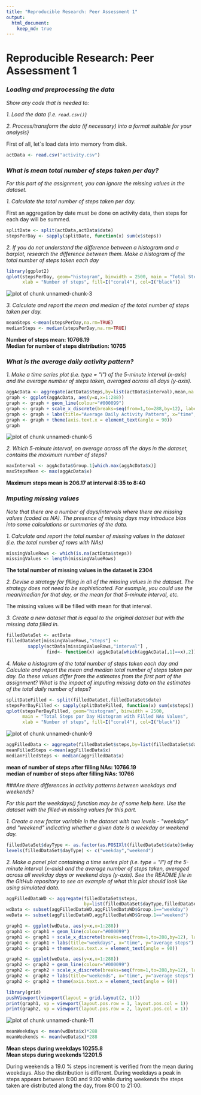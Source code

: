 ```yaml
---
title: "Reproducible Research: Peer Assessment 1"
output: 
  html_document:
    keep_md: true
---
```



# Reproducible Research: Peer Assessment 1  

### *Loading and preprocessing the data* 

*Show any code that is needed to:*  

*1. Load the data (i.e. ```read.csv()```)* 

*2. Process/transform the data (if necessary) into a format suitable for your analysis}*

First of all, let`s load data into memory from disk.

```r
actData <- read.csv("activity.csv")
```

### *What is mean total number of steps taken per day?*  

*For this part of the assignment, you can ignore the missing values in the dataset.*

*1. Calculate the total number of steps taken per day.* 

First an aggregation by date must be done on activity data, then steps for each day will be summed.  


```r
splitDate <- split(actData,actData$date)          
stepsPerDay <- sapply(splitDate, function(x) sum(x$steps))
```


*2. If you do not understand the difference between a histogram and a barplot, research the difference between them. Make a histogram of the total number of steps taken each day*  


```r
library(ggplot2)
qplot(stepsPerDay, geom="histogram", binwidth = 2500, main = "Total Steps per Day Histogram", 
      xlab = "Number of steps", fill=I("coral4"), col=I("black"))
```

<img src="figure/unnamed-chunk-3-1.png" title="plot of chunk unnamed-chunk-3" alt="plot of chunk unnamed-chunk-3" style="display: block; margin: auto;" />

*3. Calculate and report the mean and median of the total number of steps taken per day.*


```r
meanSteps <-mean(stepsPerDay,na.rm=TRUE)
medianSteps <- median(stepsPerDay,na.rm=TRUE)
```


**Number of steps mean: 10766.19**   
**Median for number of steps distribution: 10765**

### *What is the average daily activity pattern?*
*1. Make a time series plot (i.e. type = "l") of the 5-minute interval (x-axis) and the average number of steps taken, averaged across all days (y-axis).*


```r
aggAcData <- aggregate(actData$steps,by=list(actData$interval),mean,na.rm=TRUE)
graph <- ggplot(aggAcData, aes(y=x,x=1:288))
graph <- graph + geom_line(colour="#000099")
graph <- graph + scale_x_discrete(breaks=seq(from=1,to=288,by=12), labels=paste(seq(0,23),"00",sep=":"))
graph <- graph + labs(title="Average Daily Activity Pattern", x="time", y="average steps")
graph <- graph + theme(axis.text.x = element_text(angle = 90))
graph
```

<img src="figure/unnamed-chunk-5-1.png" title="plot of chunk unnamed-chunk-5" alt="plot of chunk unnamed-chunk-5" style="display: block; margin: auto;" />

*2. Which 5-minute interval, on average across all the days in the dataset, contains the maximum number of steps?*


```r
maxInterval <- aggAcData$Group.1[which.max(aggAcData$x)]
maxStepsMean <- max(aggAcData$x)
```

**Maximum steps mean is 206.17 at interval 8:35 to 8:40**

### *Imputing missing values*  

*Note that there are a number of days/intervals where there are missing values (coded as NA). The presence of missing days may introduce bias into some calculations or summaries of the data.*  

*1. Calculate and report the total number of missing values in the dataset (i.e. the total number of rows with NAs)*  


```r
missingValueRows <- which(is.na(actData$steps))
missingValues <- length(missingValueRows)
```

**The total number of missing values in the dataset is 2304** 

*2. Devise a strategy for filling in all of the missing values in the dataset. The strategy does not need to be sophisticated. For example, you could use the mean/median for that day, or the mean for that 5-minute interval, etc.*  

The missing values will be filled with mean for that interval.  

*3. Create a new dataset that is equal to the original dataset but with the missing data filled in.*  


```r
filledDataSet <- actData
filledDataSet[missingValueRows,"steps"] <- 
        sapply(actData[missingValueRows,"interval"] , 
               find<- function(x) aggAcData[which(aggAcData[,1]==x),2])
```

*4. Make a histogram of the total number of steps taken each day and Calculate and report the mean and median total number of steps taken per day. Do these values differ from the estimates from the first part of the assignment? What is the impact of imputing missing data on the estimates of the total daily number of steps?*  


```r
splitDateFilled <- split(filledDataSet,filledDataSet$date)          
stepsPerDayFilled <- sapply(splitDateFilled, function(x) sum(x$steps))
qplot(stepsPerDayFilled, geom="histogram", binwidth = 2500, 
      main = "Total Steps por Day Histogram with Filled NAs Values", 
      xlab = "Number of steps", fill=I("coral4"), col=I("black"))
```

<img src="figure/unnamed-chunk-9-1.png" title="plot of chunk unnamed-chunk-9" alt="plot of chunk unnamed-chunk-9" style="display: block; margin: auto;" />

```r
aggFilledData <- aggregate(filledDataSet$steps,by=list(filledDataSet$date),sum,na.rm=TRUE)
meanFilledSteps <-mean(aggFilledData$x)
medianFilledSteps <- median(aggFilledData$x)
```


**mean of number of steps after filling NAs: 10766.19**   
**median of number of steps after filling NAs: 10766**  

###*Are there differences in activity patterns between weekdays and weekends?*  

*For this part the weekdays() function may be of some help here. Use the dataset with the filled-in missing values for this part.*  

*1. Create a new factor variable in the dataset with two levels - "weekday" and "weekend" indicating whether a given date is a weekday or weekend day.*  


```r
filledDataSet$dayType <- as.factor(as.POSIXlt(filledDataSet$date)$wday %in% c(0,6))
levels(filledDataSet$dayType) <- c("weekday","weekend")
```

*2. Make a panel plot containing a time series plot (i.e. type = "l") of the 5-minute interval (x-axis) and the average number of steps taken, averaged across all weekday days or weekend days (y-axis). See the README file in the GitHub repository to see an example of what this plot should look like using simulated data.*  


```r
aggFilledDataWD <- aggregate(filledDataSet$steps,
                             by=list(filledDataSet$dayType,filledDataSet$interval),mean)
wdData <- subset(aggFilledDataWD,aggFilledDataWD$Group.1=="weekday")
weData <- subset(aggFilledDataWD,aggFilledDataWD$Group.1=="weekend")

graph1 <- ggplot(wdData, aes(y=x,x=1:288))
graph1 <- graph1 + geom_line(colour="#000099")
graph1 <- graph1 + scale_x_discrete(breaks=seq(from=1,to=288,by=12), labels=paste(seq(0,23),"00",sep=":"))
graph1 <- graph1 + labs(title="weekdays", x="time", y="average steps")
graph1 <- graph1 + theme(axis.text.x = element_text(angle = 90))

graph2 <- ggplot(weData, aes(y=x,x=1:288))
graph2 <- graph2 + geom_line(colour="#000099")
graph2 <- graph2 + scale_x_discrete(breaks=seq(from=1,to=288,by=12), labels=paste(seq(0,23),"00",sep=":"))
graph2 <- graph2 + labs(title="weekends", x="time", y="average steps")
graph2 <- graph2 + theme(axis.text.x = element_text(angle = 90))

library(grid)
pushViewport(viewport(layout = grid.layout(2, 1)))
print(graph1, vp = viewport(layout.pos.row = 1, layout.pos.col = 1))
print(graph2, vp = viewport(layout.pos.row = 2, layout.pos.col = 1))
```

<img src="figure/unnamed-chunk-11-1.png" title="plot of chunk unnamed-chunk-11" alt="plot of chunk unnamed-chunk-11" style="display: block; margin: auto;" />

```r
meanWeekdays <- mean(wdData$x)*288
meanWeekends <- mean(weData$x)*288
```

**Mean steps during weekdays 10255.8  
Mean steps during weekends 12201.5**   

During weekends a 19.0 % steps increment is verified from the mean during weekdays. Also the distribution is different. During weekdays a peak in steps appears between 8:00 and 9:00 while during weekends the steps taken are distributed along the day, from 8:00 to 21:00.
